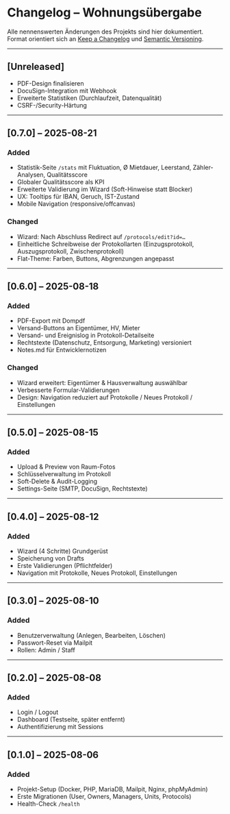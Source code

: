# Changelog – Wohnungsübergabe

Alle nennenswerten Änderungen des Projekts sind hier dokumentiert.  
Format orientiert sich an [Keep a Changelog](https://keepachangelog.com/) und [Semantic Versioning](https://semver.org/).

---

## [Unreleased]
- PDF-Design finalisieren
- DocuSign-Integration mit Webhook
- Erweiterte Statistiken (Durchlaufzeit, Datenqualität)
- CSRF-/Security-Härtung

---

## [0.7.0] – 2025-08-21
### Added
- Statistik-Seite `/stats` mit Fluktuation, Ø Mietdauer, Leerstand, Zähler-Analysen, Qualitätsscore
- Globaler Qualitätsscore als KPI
- Erweiterte Validierung im Wizard (Soft-Hinweise statt Blocker)
- UX: Tooltips für IBAN, Geruch, IST-Zustand
- Mobile Navigation (responsive/offcanvas)

### Changed
- Wizard: Nach Abschluss Redirect auf `/protocols/edit?id=…`
- Einheitliche Schreibweise der Protokollarten (Einzugsprotokoll, Auszugsprotokoll, Zwischenprotokoll)
- Flat-Theme: Farben, Buttons, Abgrenzungen angepasst

---

## [0.6.0] – 2025-08-18
### Added
- PDF-Export mit Dompdf
- Versand-Buttons an Eigentümer, HV, Mieter
- Versand- und Ereignislog in Protokoll-Detailseite
- Rechtstexte (Datenschutz, Entsorgung, Marketing) versioniert
- Notes.md für Entwicklernotizen

### Changed
- Wizard erweitert: Eigentümer & Hausverwaltung auswählbar
- Verbesserte Formular-Validierungen
- Design: Navigation reduziert auf Protokolle / Neues Protokoll / Einstellungen

---

## [0.5.0] – 2025-08-15
### Added
- Upload & Preview von Raum-Fotos
- Schlüsselverwaltung im Protokoll
- Soft-Delete & Audit-Logging
- Settings-Seite (SMTP, DocuSign, Rechtstexte)

---

## [0.4.0] – 2025-08-12
### Added
- Wizard (4 Schritte) Grundgerüst
- Speicherung von Drafts
- Erste Validierungen (Pflichtfelder)
- Navigation mit Protokolle, Neues Protokoll, Einstellungen

---

## [0.3.0] – 2025-08-10
### Added
- Benutzerverwaltung (Anlegen, Bearbeiten, Löschen)
- Passwort-Reset via Mailpit
- Rollen: Admin / Staff

---

## [0.2.0] – 2025-08-08
### Added
- Login / Logout
- Dashboard (Testseite, später entfernt)
- Authentifizierung mit Sessions

---

## [0.1.0] – 2025-08-06
### Added
- Projekt-Setup (Docker, PHP, MariaDB, Mailpit, Nginx, phpMyAdmin)
- Erste Migrationen (User, Owners, Managers, Units, Protocols)
- Health-Check `/health`
